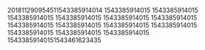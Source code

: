 201811290954511543385914014
1543385914015
1543385914015
1543385914015
1543385914015
1543385914015
1543385914015
1543385914015
1543385914015
1543385914015
1543385914015
1543385914015
1543385914015
1543385914015
15433859140151543461623435